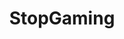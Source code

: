 ---
title: StopGaming
crosslinks:
- nosurf
- getdisciplined
- AskReddit
- Gamingcirclejerk
- NoFap
- KotakuInAction
- gamedesign
- stopdrinking
- ShadowBan
- autotldr
- stopsmoking
- TheRedPill
- MuLegend
- AlAnon
- LifeRPG
- selfimprovement
- Drama
- ArtBuddy
- offmychest
- hardwareswap
---